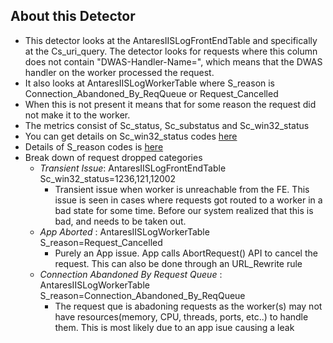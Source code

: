 ## About this Detector

* This detector looks at the AntaresIISLogFrontEndTable and specifically at the Cs_uri_query. The detector looks for requests where this column does not contain "DWAS-Handler-Name=", which means that the DWAS handler on the worker processed the request. 
* It also looks at AntaresIISLogWorkerTable where S_reason is Connection_Abandoned_By_ReqQueue or Request_Cancelled
* When this is not present it means that for some reason the request did not make it to the worker.
* The metrics consist of Sc_status, Sc_substatus and Sc_win32_status
* You can get details on Sc_win32_status codes [here](https://msdn.microsoft.com/en-us/library/ms681381.aspx) 
* Details of S_reason codes is [here](https://support.microsoft.com/en-us/help/820729/error-logging-in-http-apis)
* Break down of request dropped categories
  * _Transient Issue_: AntaresIISLogFrontEndTable Sc_win32_status=1236,121,12002
     * Transient issue when worker is unreachable from the FE. This issue is seen in cases where requests got routed to a worker in a bad state for some time. Before our system realized that this is bad, and needs to be taken out.
  * _App Aborted_ : AntaresIISLogWorkerTable S_reason=Request_Cancelled 
     * Purely an App issue. App calls AbortRequest() API to cancel the request. This can also be done through an URL_Rewrite rule
  * _Connection Abandoned By Request Queue_ : AntaresIISLogWorkerTable S_reason=Connection_Abandoned_By_ReqQueue 
     * The request que is abadoning requests as the worker(s) may not have resources(memory, CPU, threads, ports, etc..) to handle them. This is most likely due to an app isue causing a leak
